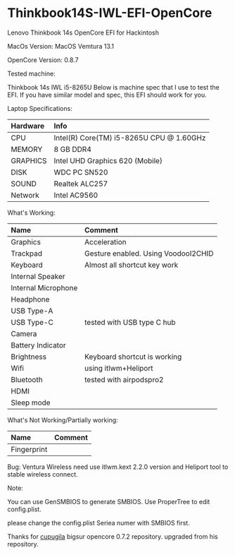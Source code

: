 # Thinkbook14S-IWL-EFI-OpenCore
 Lenovo Thinkbook 14s OpenCore EFI for Hackintosh

MacOs Version: MacOS Vemtura 13.1

OpenCore Version: 0.8.7

Tested machine:

Thinkbook 14s IWL i5-8265U
Below is machine spec that I use to test the EFI. If you have similar model and spec, this EFI should work for you.

Laptop Specifications:

|Hardware|Info|
|:---|:---|
|CPU|Intel(R) Core(TM) i5-8265U CPU @ 1.60GHz|
|MEMORY|	8 GB DDR4|
|GRAPHICS|	Intel UHD Graphics 620 (Mobile)|
|DISK|	WDC PC SN520| 
|SOUND|	Realtek ALC257|
|Network|	Intel AC9560|

What's Working:

|Name|	Comment|
|:---|:---|
|Graphics| Acceleration|	
|Trackpad|	Gesture enabled. Using VoodooI2CHID|
|Keyboard|	Almost all shortcut key work|
|Internal Speaker|	
|Internal Microphone|	
|Headphone|
|USB Type-A|	
|USB Type-C|	tested with USB type C hub|
|Camera|
|Battery Indicator|	
|Brightness|	Keyboard shortcut is working|
|Wifi|	using itlwm+Heliport|
|Bluetooth| tested with airpodspro2|
|HDMI|
|Sleep mode|

What's Not Working/Partially working:

|Name|	Comment|
|:---|:---|
|Fingerprint|	

Bug: Ventura Wireless need use itlwm.kext 2.2.0 version and Heliport tool to stable wireless connect.

Note:

You can use GenSMBIOS to generate SMBIOS.
Use ProperTree to edit config.plist.


please change the config.plist Seriea numer with SMBIOS first.


Thanks for [cupugila](https://github.com/cupugila/Thinkbook-13s-IWL-EFI-Hackintosh) bigsur opencore 0.7.2 repository. upgraded from his repository.
